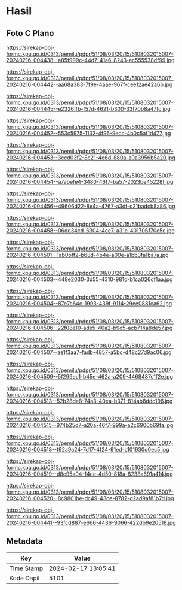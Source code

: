 # Hasil

## Foto C Plano

https://sirekap-obj-formc.kpu.go.id/0313/pemilu/pdpr/51/08/03/20/15/5108032015007-20240216-004438--a85f999c-44d7-41a6-8243-ec555538df99.jpg

https://sirekap-obj-formc.kpu.go.id/0313/pemilu/pdpr/51/08/03/20/15/5108032015007-20240216-004442--aa68a383-7f9e-4aae-967f-cee12ae42a6b.jpg

https://sirekap-obj-formc.kpu.go.id/0313/pemilu/pdpr/51/08/03/20/15/5108032015007-20240216-004445--e2326ffb-f57d-4621-b300-33f70b8a47fc.jpg

https://sirekap-obj-formc.kpu.go.id/0313/pemilu/pdpr/51/08/03/20/15/5108032015007-20240216-004452--553c5975-1132-4f96-9ecc-4b0c5af1d477.jpg

https://sirekap-obj-formc.kpu.go.id/0313/pemilu/pdpr/51/08/03/20/15/5108032015007-20240216-004453--3ccd03f2-8c21-4e6d-880a-a0a3956b5a20.jpg

https://sirekap-obj-formc.kpu.go.id/0313/pemilu/pdpr/51/08/03/20/15/5108032015007-20240216-004454--a7abefe4-3480-46f7-ba57-2023be45228f.jpg

https://sirekap-obj-formc.kpu.go.id/0313/pemilu/pdpr/51/08/03/20/15/5108032015007-20240216-004456--49606d22-8e4a-4767-a3df-c21badcb8a86.jpg

https://sirekap-obj-formc.kpu.go.id/0313/pemilu/pdpr/51/08/03/20/15/5108032015007-20240216-004458--06dd34cd-6304-4cc7-a31e-401706170c5c.jpg

https://sirekap-obj-formc.kpu.go.id/0313/pemilu/pdpr/51/08/03/20/15/5108032015007-20240216-004501--1ab0bff2-b68d-4b4e-a00e-a1bb3fa1ba7a.jpg

https://sirekap-obj-formc.kpu.go.id/0313/pemilu/pdpr/51/08/03/20/15/5108032015007-20240216-004503--448e2030-3d55-4310-981d-b1ca026cf1aa.jpg

https://sirekap-obj-formc.kpu.go.id/0313/pemilu/pdpr/51/08/03/20/15/5108032015007-20240216-004504--87e7c64c-1993-439f-9114-29ee0881ca62.jpg

https://sirekap-obj-formc.kpu.go.id/0313/pemilu/pdpr/51/08/03/20/15/5108032015007-20240216-004506--22f08e10-ade5-40a2-b9c5-acb714a8de57.jpg

https://sirekap-obj-formc.kpu.go.id/0313/pemilu/pdpr/51/08/03/20/15/5108032015007-20240216-004507--ae1f3aa7-fadb-4857-a5bc-d48c27d9ac06.jpg

https://sirekap-obj-formc.kpu.go.id/0313/pemilu/pdpr/51/08/03/20/15/5108032015007-20240216-004509--5f299ec1-b45e-462a-a209-4468487c1f2e.jpg

https://sirekap-obj-formc.kpu.go.id/0313/pemilu/pdpr/51/08/03/20/15/5108032015007-20240216-004513--52b28da8-74a3-40ea-b371-814ab8ddc196.jpg

https://sirekap-obj-formc.kpu.go.id/0313/pemilu/pdpr/51/08/03/20/15/5108032015007-20240216-004515--974b25d7-a20a-46f7-999a-a2c6900b69fa.jpg

https://sirekap-obj-formc.kpu.go.id/0313/pemilu/pdpr/51/08/03/20/15/5108032015007-20240216-004518--f92a9a24-7d17-4f24-91ed-c101930d0ec5.jpg

https://sirekap-obj-formc.kpu.go.id/0313/pemilu/pdpr/51/08/03/20/15/5108032015007-20240216-004519--d8c95a04-14ee-4d50-818a-8238a691a414.jpg

https://sirekap-obj-formc.kpu.go.id/0313/pemilu/pdpr/51/08/03/20/15/5108032015007-20240216-004520--8c9801be-dc49-43ce-8782-d2ad9af81b7d.jpg

https://sirekap-obj-formc.kpu.go.id/0313/pemilu/pdpr/51/08/03/20/15/5108032015007-20240216-004441--93fcd887-e666-4436-9066-422db9e20518.jpg


## Metadata

| Key        | Value               |
| ---------- | ------------------- |
| Time Stamp | 2024-02-17 13:05:41 |
| Kode Dapil | 5101                |



